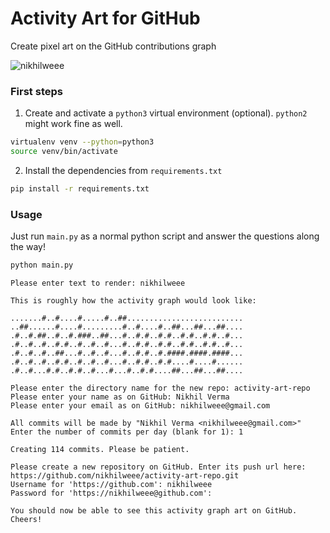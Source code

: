 # Activity Art for GitHub

Create pixel art on the GitHub contributions graph

![nikhilweee](http://i.imgur.com/o0eEjOE.png)

### First steps
1. Create and activate a `python3` virtual environment (optional). `python2` might work fine as well.

```sh
virtualenv venv --python=python3
source venv/bin/activate

```
2. Install the dependencies from `requirements.txt`

```sh
pip install -r requirements.txt
```

### Usage
Just run `main.py` as a normal python script and answer the questions along the way!

```sh
python main.py
```

```
Please enter text to render: nikhilweee

This is roughly how the activity graph would look like:

.......#..#....#.....#..##..........................
..##......#....#.........#..#....#..##...##...##....
.#..#.##..#..#.###..##...#..#.#..#.#..#.#..#.#..#...
.#..#..#..#.#..#..#..#...#..#.#..#.#..#.#..#.#..#...
.#..#..#..##...#..#..#...#..#.#..#.####.####.####...
.#..#..#..#.#..#..#..#...#..#.#..#.#....#....#......
.#..#...#.#..#.#..#...#...#..#.#....##...##...##....

Please enter the directory name for the new repo: activity-art-repo
Please enter your name as on GitHub: Nikhil Verma
Please enter your email as on GitHub: nikhilweee@gmail.com

All commits will be made by "Nikhil Verma <nikhilweee@gmail.com>"
Enter the number of commits per day (blank for 1): 1

Creating 114 commits. Please be patient.

Please create a new repository on GitHub. Enter its push url here: https://github.com/nikhilweee/activity-art-repo.git
Username for 'https://github.com': nikhilweee
Password for 'https://nikhilweee@github.com':

You should now be able to see this activity graph art on GitHub.
Cheers!
```
